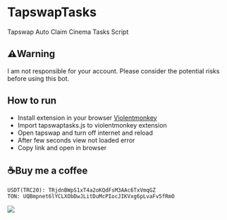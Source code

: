 # TapswapTasks
Tapswap Auto Claim Cinema Tasks Script 

## ⚠️Warning
I am not responsible for your account. Please consider the potential risks before using this bot.

## How to run
* Install extension in your browser [Violentmonkey](https://chromewebstore.google.com/detail/violentmonkey/jinjaccalgkegednnccohejagnlnfdag?hl=be)
* Import tapswaptasks.js to violentmonkey extension
* Open tapswap and turn off internet and reload
* After few seconds view not loaded error
* Copy link and open in browser

## ☕Buy me a coffee
```
USDT(TRC20): TRjdnBWpS1xT4a2oKQdFsM3AAc6TxVmqGZ
TON: UQBmpnet6lYCLXObDwJLitDuMcPIocJIKVxg6pLvaFv5fRmO
```

![](http://visit.parselecom.com/Api/Visit/1/458797)
